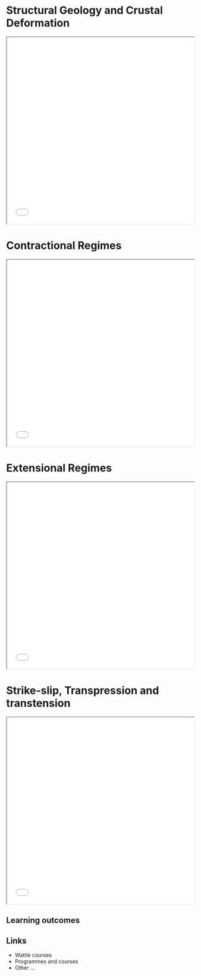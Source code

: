 # Structural Geology and Crustal Deformation

<iframe src="../slideshows/Module-ii-Lecture-1-Structural-Geology-And-Crustal-Deformation.reveal.html" title="Slideshow" width=100%, height=500 allowfullscreen></iframe>

# Contractional Regimes

<iframe src="../slideshows/Module-ii-Lecture-2-Contractional_Regimes.reveal.html" title="Slideshow" width=100%, height=500 allowfullscreen></iframe>

# Extensional Regimes

<iframe src="../slideshows/Module-ii-Lecture-3-Extensional_Regimes.reveal.html" title="Slideshow" width=100%, height=500 allowfullscreen></iframe>

# Strike-slip, Transpression and transtension

<iframe src="../slideshows/Module-ii-Lecture-4-Strike-Slip-Transtention-Transpression.reveal.html" title="Slideshow" width=100%, height=500 allowfullscreen></iframe>

## Learning outcomes

## Links

  - Wattle courses
  - Programmes and courses 
  - Other ... 
